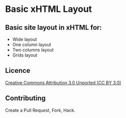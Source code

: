 # Basic xHTML Layout

## Basic site layout in xHTML for:

* Wide layout
* One column layout
* Two columns layout
* Grids layout

## Licence

[Creative Commons Attribution 3.0 Unported (CC BY 3.0)](http://creativecommons.org/licenses/by/3.0/)

## Contributing

Create a Pull Request,
Fork,
Hack.